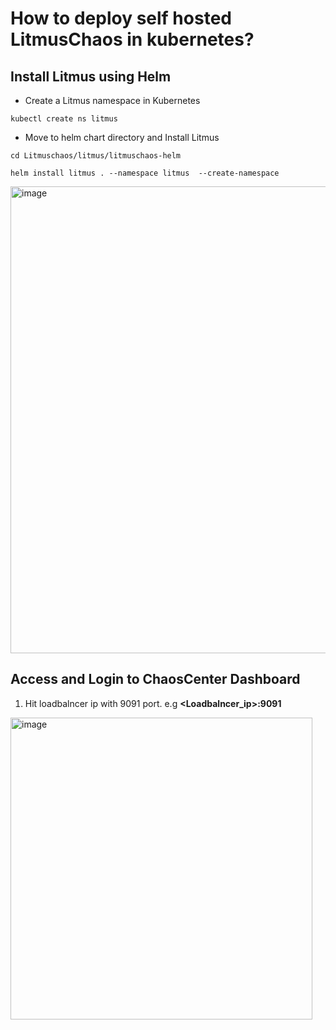 # How to deploy self hosted LitmusChaos in kubernetes?

## Install Litmus using Helm

* Create a Litmus namespace in Kubernetes

`kubectl create ns litmus`

* Move to helm chart directory and  Install Litmus

`cd Litmuschaos/litmus/litmuschaos-helm`

`helm install litmus . --namespace litmus  --create-namespace`

<img width="747" alt="image" src="https://github.com/cloudtechner/chaos-engineering-tools/assets/87966660/a8095c63-f70c-4eb6-ba69-df5429b4c442">

## Access and Login to ChaosCenter Dashboard

1. Hit loadbalncer ip with 9091 port. e.g  **<Loadbalncer_ip>:9091**

<img width="483" alt="image" src="https://github.com/cloudtechner/chaos-engineering-tools/assets/87966660/dbc368fb-a752-4d48-95c8-b80aace11080">

